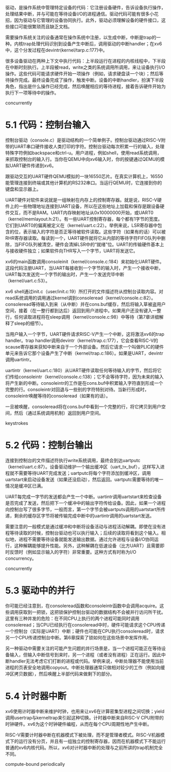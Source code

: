驱动，是操作系统中管理特定设备的代码：它注册设备硬件，告诉设备执行操作，处理结果中断，并与可能在等待设备I/O的进程通信。驱动代码可能有很多小花招，因为驱动与它管理的设备协同执行。此外，驱动必须理解设备的硬件接口，这些接口可能很繁琐而且缺乏文档。

需要操作系统关注的设备通常在操作系统中注册，以生成中断，中断是trap的一种。内核trap处理代码识别到设备产生中断后，调用驱动的中断handler；在xv6中，这个分发过程在devintr(kernel/tarp.c:177)中。

很多设备驱动在两种上下文中执行代码：上半段运行在进程的内核线程中，下半段在中断时刻执行。上半段被read，write之类的系统调用所调用，来让设备执行I/O操作。这些代码可能请求硬件开始一项操作（例如，请求硬盘读一个块）；然后等待操作完成。最终设备完成了操作，触发中断。设备的中断handler，扮演下半段角色，指出是什么操作已经完成，然后唤醒相应的等待进程，接着告诉硬件开始为执行下一项等待中的操作。

concurrently

# 5.1 代码：控制台输入

控制台驱动（console.c）是驱动结构的一个简单例子。控制台驱动通过RISC-V附带的UART串口硬件接收人类打印的字符。控制台驱动每次积累一行的输入，处理特殊字符例如backspace和ctrl-u。用户进程，例如shell，使用read系统调用，来抓取控制台的输入行。当你在QEMU中向xv6输入时，你的按键通过QEMU的模拟UART硬件传递到xv6。

跟驱动交互的UART硬件QEMU模拟的一块16550芯片。在真实计算机上，16550能管理连接到终端或其他计算机的RS232串口。当运行QEMU时，它连接到你的键盘和显示器上。

UART硬件对软件来说就是一组映射在内存上的控制寄存器。就是说，RISC-V硬件上的一些物理地址连接到UART设备，所以在这些地址上加载和保存是跟设备硬件交互，而不是RAM。UART内存映射地址从0x10000000开始，或UART0（kernel/memlayout.h:21）。有一些UART控制寄存器，每个都有1字节的宽度。它们到UART0的偏离被定义在（kernel/uart.c:22）。举例来说，LSR寄存器中包含的位，表示输入的字符是否正等待被软件读取。这些字符（如果有的话）可以被RHR寄存器读取。每读到一个，UART硬件就将它从内部的等待字符FIFO队列中删除，当FIFO队列被清空，硬件会清掉LSR中的“就绪”位。UART的传输硬件基本上与接收硬件独立；如果软件向THR写入一个字节，UART将发送它。

xv6的main函数调用consoleinit（kernel/console.c:184）来初始化UART硬件。这段代码注册UART，当UART每接收到一个字节的输入时，产生一个接收中断，UART每次发送完一个字节的输出时，产生一个发送完毕中断（kernel/uart.c:53）。

xv6 shell通过init.c（user/init.c:19）所打开的文件描述符从控制台读取内容。对read系统调用的调用通过kernel调到consoleread（kernel/console.c:82）。consoleread等待输入到来（从中断）并在cons.buf缓存，然后将输入草被盗用户空间，接着（在一整行都到达后）返回到用户进程中。如果用户还没有键入一整行，任何读取进程将在sleep调用（kernel/console.c:98）中等待（第7章详细解释了sleep的细节）。

当用户输入一个字节，UART硬件请求RISC-V产生一个中断，这将激活xv6的trap handler。trap handler调用devintr（kernel/trap.c:177），它会查看RISC-V的scause寄存器来获知中断来自于一个外部设备。然后它请求一个叫做PLIC的硬件单元来告诉它那个设备产生了中断（kernel/trap.c:186）。如果是UART，devintr调用uartintr。

uartintr（kernel/uart.c:180）从UART硬件读取任何等待输入的字节，然后将它们传给consoleintr（kernel/console.c:138）；它不会等待字符，因为未来的输入将产生新的中断。consoleintr的工作是在cons.buf中积累输入字符直到形成一个完整的行。consoleintr对回退与一些别的字符特别对待。当新行形成时，consoleintr唤醒等待的consoleread（如果有的话）。

一旦被唤醒，consoleread将在cons.buf中看到一个完整的行，将它拷贝到用户空间，然后（通过系统调用机制）返回到用户空间。

keystrokes

# 5.2 代码：控制台输出

连接到控制台的文件描述符执行write系统调用，最终会到达uartputc（kernel/uart.c:87）。设备驱动维护一个输出缓冲区（uart_tx_buf），这样写入进程就不需要等待UART完成发送；uartputc将每个字符添加到缓冲区，调用uartstart来启动设备发送（如果还没启动），然后返回。uartputc需要等待的唯一情况是缓冲区已满。

UART每完成一字节的发送都会产生一个中断。uartintr调用uartstart来检查设备是否完成了发送，然后把下一个缓冲中的输出字符传给设备。因此，如果一个进程向控制台写了很多字节，一般而言，第一个字节会被uartputs调用的uartstart所传递，剩余的缓存区字节将被传输完成中断中的uartintr调用的uartstart发送。

需要注意的一般模式是通过缓冲和中断将设备活动与进程活动解耦。即使在没有进程等待读取的时候，控制台驱动也可以执行输入；后续的读取将看到这个输入。相似地，进程不需要等待设备就能发送输出数据。通过允许进程与设备I/O协同运行，这种解耦能够提升性能。另外，这种解耦在低速设备（比方UART）且需要即时反馈时（例如显示输入的字符）非常重要。这种方式有时称为I/O concurrency。

concurrently

# 5.3 驱动中的并行

你可能已经注意到，在consoleread函数和consoleintr函数中会调用acquire。这些调用获取到一把锁，这把锁保护控制台驱动的数据结构不会被并行访问所干扰。这里有三种并发的危险：在不同CPU上执行的两个进程可能同时调用consoleread；当CPU已经执行在consoleread中时，硬件可能请求这个CPU传递一个控制台（实际是UART）中断；硬件也可能在CPU执行consoleread时，请求另一个CPU传递控制台中断。第6章探索了锁如何在这些场景中发挥作用。

另一种驱动中需要关注的可能产生问题的并行场景是，当一个进程可能正在等待设备输入，但输入中断信号到来时，另一个进程（或者没有进程）正在运行。因此中断handler无法考虑它们打断的进程或代码。举例来说，中断处理器不能使用当前进程的页表安全地调用copyout。中断处理器通常只做相对较少的工作（例如向缓冲区拷贝数据），然后唤醒上半部代码来做剩下的部分。

# 5.4 计时器中断

xv6使用计时器中断来维护时钟，也用来让xv6在计算密集型进程之间切换；yield调用usertrap与kerneltrap来引起这种切换。计时器中断来自RISC-V CPU附带的时钟硬件。xv6为这个时钟硬件编程，从而在每个CPU周期性地产生中断。

RISC-V需要计时器中断在机器模式下被处理，而不是管理者模式。RISC-V机器模式下的运行没有分页，并且有一组独立的控制寄存器，因而在机器模式下不能运行普通的xv6内核代码。所以，xv6对计时器中断的处理与之前所讲的trap机制完全不同。


compute-bound  periodically


